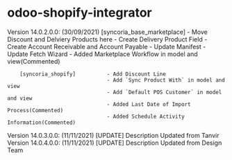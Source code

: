 # odoo-shopify-integrator
Version 14.0.2.0.0: (30/09/2021)
		[syncoria_base_marketplace] - Move Discount and Delviery Products here
                                    - Create Delivery Product Field
                                    - Create Account Receivable and Account Payable
                                    - Update Manifest
                                    - Update Fetch Wizard
                                    - Added Marketplace Workflow in model and view(Commented)

		[syncoria_shopify]          - Add Discount Line
                                    - Add `Sync Product With` in model and view
                                    - Add `Default POS Customer` in model and view
                                    - Added Last Date of Import Process(Commented)
                                    - Added Schedule Activity Information(Commented)
Version 14.0.3.0.0: (11/11/2021) [UPDATE] Description Updated from Tanvir
Version 14.0.4.0.0: (11/11/2021) [UPDATE] Description Updated from Design Team

                                    
                                    